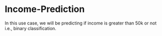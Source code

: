 # Income-Prediction
In this use case, we will be predicting if income is greater than 50k or not i.e., binary classification.
